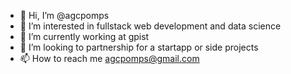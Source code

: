 - 👋 Hi, I’m @agcpomps
- 👀 I’m interested in fullstack web development and data science
- 🌱 I’m currently working at gpist
- 💞️ I’m looking to partnership for a startapp or side projects
- 📫 How to reach me agcpomps@gmail.com

<!---
agcpomps/agcpomps is a ✨ special ✨ repository because its `README.md` (this file) appears on your GitHub profile.
You can click the Preview link to take a look at your changes.
--->
